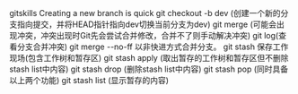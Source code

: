  gitskills
Creating  a new branch is quick
git checkout -b dev (创建一个新的分支指向提交，并将HEAD指针指向dev切换当前分支为dev)
git merge (可能会出现冲突，冲突出现时Git先会尝试合并修改，合并不了则手动解决冲突)
git log(查看分支合并冲突)
git merge --no-ff 以非快进方式合并分支。
git stash 保存工作现场(包含工作树和暂存区)
git stash apply (取出暂存的工作树和暂存区但不删除stash list中内容)
git stash drop  (删除stash list中内容)
git stash pop (同时具备以上两个功能)
git stash list (显示暂存的内容)
